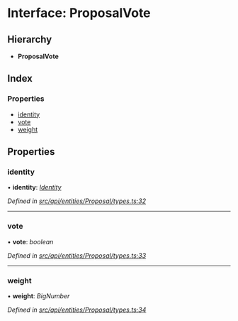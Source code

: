 # Interface: ProposalVote

## Hierarchy

* **ProposalVote**

## Index

### Properties

* [identity](proposalvote.md#identity)
* [vote](proposalvote.md#vote)
* [weight](proposalvote.md#weight)

## Properties

###  identity

• **identity**: *[Identity](../classes/identity.md)*

*Defined in [src/api/entities/Proposal/types.ts:32](https://github.com/PolymathNetwork/polymesh-sdk/blob/1d341d9/src/api/entities/Proposal/types.ts#L32)*

___

###  vote

• **vote**: *boolean*

*Defined in [src/api/entities/Proposal/types.ts:33](https://github.com/PolymathNetwork/polymesh-sdk/blob/1d341d9/src/api/entities/Proposal/types.ts#L33)*

___

###  weight

• **weight**: *BigNumber*

*Defined in [src/api/entities/Proposal/types.ts:34](https://github.com/PolymathNetwork/polymesh-sdk/blob/1d341d9/src/api/entities/Proposal/types.ts#L34)*
